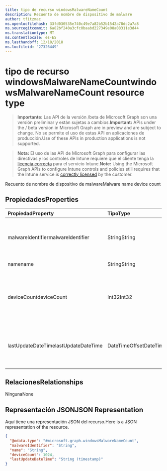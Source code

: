 ```yaml
---
title: tipo de recurso windowsMalwareNameCount
description: Recuento de nombre de dispositivo de malware
author: tfitzmac
ms.openlocfilehash: 33fd030535e740c49e7a82b52b1542a78dc2a7a8
ms.sourcegitcommit: 6a82bf240a3cfc0baabd227349e08a08311e3d44
ms.translationtype: MT
ms.contentlocale: es-ES
ms.lasthandoff: 12/18/2018
ms.locfileid: "27326449"
---
```

# <a name="windowsmalwarenamecount-resource-type"></a><span data-ttu-id="cba41-103">tipo de recurso windowsMalwareNameCount</span><span class="sxs-lookup"><span data-stu-id="cba41-103">windowsMalwareNameCount resource type</span></span>

> <span data-ttu-id="cba41-104">**Importante:** Las API de la versión /beta de Microsoft Graph son una versión preliminar y están sujetas a cambios.</span><span class="sxs-lookup"><span data-stu-id="cba41-104">**Important:** APIs under the / beta version in Microsoft Graph are in preview and are subject to change.</span></span> <span data-ttu-id="cba41-105">No se permite el uso de estas API en aplicaciones de producción.</span><span class="sxs-lookup"><span data-stu-id="cba41-105">Use of these APIs in production applications is not supported.</span></span>

> <span data-ttu-id="cba41-106">**Nota:** El uso de las API de Microsoft Graph para configurar las directivas y los controles de Intune requiere que el cliente tenga la [licencia correcta](https://go.microsoft.com/fwlink/?linkid=839381) para el servicio Intune.</span><span class="sxs-lookup"><span data-stu-id="cba41-106">**Note:** Using the Microsoft Graph APIs to configure Intune controls and policies still requires that the Intune service is [correctly licensed](https://go.microsoft.com/fwlink/?linkid=839381) by the customer.</span></span>

<span data-ttu-id="cba41-107">Recuento de nombre de dispositivo de malware</span><span class="sxs-lookup"><span data-stu-id="cba41-107">Malware name device count</span></span>
## <a name="properties"></a><span data-ttu-id="cba41-108">Propiedades</span><span class="sxs-lookup"><span data-stu-id="cba41-108">Properties</span></span>
|<span data-ttu-id="cba41-109">Propiedad</span><span class="sxs-lookup"><span data-stu-id="cba41-109">Property</span></span>|<span data-ttu-id="cba41-110">Tipo</span><span class="sxs-lookup"><span data-stu-id="cba41-110">Type</span></span>|<span data-ttu-id="cba41-111">Descripción</span><span class="sxs-lookup"><span data-stu-id="cba41-111">Description</span></span>|
|:---|:---|:---|
|<span data-ttu-id="cba41-112">malwareIdentifier</span><span class="sxs-lookup"><span data-stu-id="cba41-112">malwareIdentifier</span></span>|<span data-ttu-id="cba41-113">String</span><span class="sxs-lookup"><span data-stu-id="cba41-113">String</span></span>|<span data-ttu-id="cba41-114">El identificador único.</span><span class="sxs-lookup"><span data-stu-id="cba41-114">The unique identifier.</span></span> <span data-ttu-id="cba41-115">Éste es el identificador de malware</span><span class="sxs-lookup"><span data-stu-id="cba41-115">This is malware identifier</span></span>|
|<span data-ttu-id="cba41-116">name</span><span class="sxs-lookup"><span data-stu-id="cba41-116">name</span></span>|<span data-ttu-id="cba41-117">String</span><span class="sxs-lookup"><span data-stu-id="cba41-117">String</span></span>|<span data-ttu-id="cba41-118">Nombre de malware</span><span class="sxs-lookup"><span data-stu-id="cba41-118">Malware name</span></span>|
|<span data-ttu-id="cba41-119">deviceCount</span><span class="sxs-lookup"><span data-stu-id="cba41-119">deviceCount</span></span>|<span data-ttu-id="cba41-120">Int32</span><span class="sxs-lookup"><span data-stu-id="cba41-120">Int32</span></span>|<span data-ttu-id="cba41-121">Recuento de dispositivos con malware dectected para este software malintencionado</span><span class="sxs-lookup"><span data-stu-id="cba41-121">Count of devices with malware dectected for this malware</span></span>|
|<span data-ttu-id="cba41-122">lastUpdateDateTime</span><span class="sxs-lookup"><span data-stu-id="cba41-122">lastUpdateDateTime</span></span>|<span data-ttu-id="cba41-123">DateTimeOffset</span><span class="sxs-lookup"><span data-stu-id="cba41-123">DateTimeOffset</span></span>|<span data-ttu-id="cba41-124">Recuento de la marca de hora de la última actualización del dispositivo en UTC</span><span class="sxs-lookup"><span data-stu-id="cba41-124">The Timestamp of the last update for the device count in UTC</span></span>|

## <a name="relationships"></a><span data-ttu-id="cba41-125">Relaciones</span><span class="sxs-lookup"><span data-stu-id="cba41-125">Relationships</span></span>
<span data-ttu-id="cba41-126">Ninguna</span><span class="sxs-lookup"><span data-stu-id="cba41-126">None</span></span>
## <a name="json-representation"></a><span data-ttu-id="cba41-127">Representación JSON</span><span class="sxs-lookup"><span data-stu-id="cba41-127">JSON Representation</span></span>
<span data-ttu-id="cba41-128">Aquí tiene una representación JSON del recurso.</span><span class="sxs-lookup"><span data-stu-id="cba41-128">Here is a JSON representation of the resource.</span></span>
<!-- {
  "blockType": "resource",
  "@odata.type": "microsoft.graph.windowsMalwareNameCount"
}
-->
``` json
{
  "@odata.type": "#microsoft.graph.windowsMalwareNameCount",
  "malwareIdentifier": "String",
  "name": "String",
  "deviceCount": 1024,
  "lastUpdateDateTime": "String (timestamp)"
}
```





